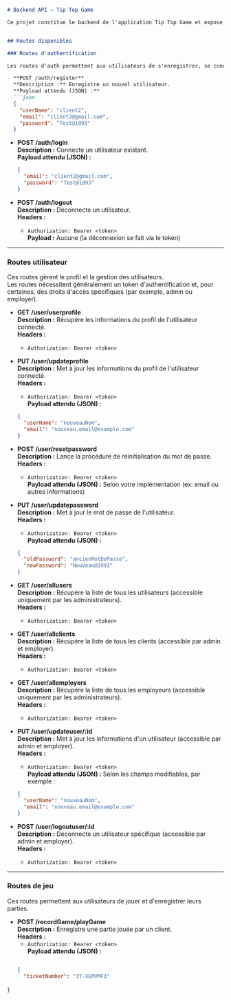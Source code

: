 ```markdown
# Backend API – Tip Top Game

Ce projet constitue le backend de l'application Tip Top Game et expose plusieurs routes pour gérer l'authentification, la gestion des utilisateurs et l'enregistrement des parties. 


## Routes disponibles

### Routes d'authentification

Les routes d'auth permettent aux utilisateurs de s'enregistrer, se connecter et se déconnecter.

- **POST /auth/register**  
  **Description :** Enregistre un nouvel utilisateur.  
  **Payload attendu (JSON) :**
  ```json
  {
    "userName": "client2",
    "email": "client2@gmail.com",
    "password": "Test@1993"
  }
  ```

- **POST /auth/login**  
  **Description :** Connecte un utilisateur existant.  
  **Payload attendu (JSON) :**
  ```json
  {
    "email": "client2@gmail.com",
    "password": "Test@1993"
  }
  ```

- **POST /auth/logout**  
  **Description :** Déconnecte un utilisateur.  
  **Headers :**  
  - `Authorization: Bearer <token>`  
  **Payload :** Aucune (la déconnexion se fait via le token)

---

### Routes utilisateur

Ces routes gèrent le profil et la gestion des utilisateurs.  
Les routes nécessitent généralement un token d'authentification et, pour certaines, des droits d'accès spécifiques (par exemple, admin ou employer).

- **GET /user/userprofile**  
  **Description :** Récupère les informations du profil de l'utilisateur connecté.  
  **Headers :**
  - `Authorization: Bearer <token>`

- **PUT /user/updateprofile**  
  **Description :** Met à jour les informations du profil de l'utilisateur connecté.  
  **Headers :**
  - `Authorization: Bearer <token>`  
  **Payload attendu (JSON) :**
  ```json
  {
    "userName": "nouveauNom",
    "email": "nouveau.email@example.com"
  }
  ```

- **POST /user/resetpassword**  
  **Description :** Lance la procédure de réinitialisation du mot de passe.  
  **Headers :**
  - `Authorization: Bearer <token>`  
  **Payload attendu (JSON) :** Selon votre implémentation (ex: email ou autres informations)

- **PUT /user/updatepassword**  
  **Description :** Met à jour le mot de passe de l'utilisateur.  
  **Headers :**
  - `Authorization: Bearer <token>`  
  **Payload attendu (JSON) :**
  ```json
  {
    "oldPassword": "ancienMotDePasse",
    "newPassword": "Nouveau@1993"
  }
  ```

- **GET /user/allusers**  
  **Description :** Récupère la liste de tous les utilisateurs (accessible uniquement par les administrateurs).  
  **Headers :**
  - `Authorization: Bearer <token>`

- **GET /user/allclients**  
  **Description :** Récupère la liste de tous les clients (accessible par admin et employer).  
  **Headers :**
  - `Authorization: Bearer <token>`

- **GET /user/allemployers**  
  **Description :** Récupère la liste de tous les employeurs (accessible uniquement par les administrateurs).  
  **Headers :**
  - `Authorization: Bearer <token>`

- **PUT /user/updateuser/:id**  
  **Description :** Met à jour les informations d'un utilisateur (accessible par admin et employer).  
  **Headers :**
  - `Authorization: Bearer <token>`  
  **Payload attendu (JSON) :** Selon les champs modifiables, par exemple :
  ```json
  {
    "userName": "nouveauNom",
    "email": "nouveau.email@example.com"
  }
  ```

- **POST /user/logoutuser/:id**  
  **Description :** Déconnecte un utilisateur spécifique (accessible par admin et employer).  
  **Headers :**
  - `Authorization: Bearer <token>`

---

### Routes de jeu

Ces routes permettent aux utilisateurs de jouer et d'enregistrer leurs parties.

- **POST /recordGame/playGame**  
  **Description :** Enregistre une partie jouée par un client.  
  **Headers :**
  - `Authorization: Bearer <token>`  
  **Payload attendu (JSON) :**
  ```json

  {
    "ticketNumber": "3T-XEMVMF3"
}
  ```


```
